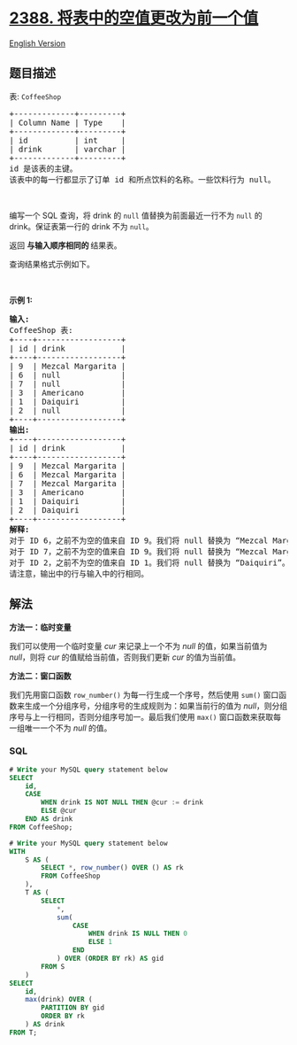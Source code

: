 # [2388. 将表中的空值更改为前一个值](https://leetcode.cn/problems/change-null-values-in-a-table-to-the-previous-value)

[English Version](/solution/2300-2399/2388.Change%20Null%20Values%20in%20a%20Table%20to%20the%20Previous%20Value/README_EN.md)

## 题目描述

<!-- 这里写题目描述 -->

<p>表: <code>CoffeeShop</code></p>

<pre>
+-------------+---------+
| Column Name | Type    |
+-------------+---------+
| id          | int     |
| drink       | varchar |
+-------------+---------+
id 是该表的主键。
该表中的每一行都显示了订单 id 和所点饮料的名称。一些饮料行为 null。
</pre>

<p>&nbsp;</p>

<p>编写一个 SQL 查询，将 drink 的 <code>null</code>&nbsp;值替换为前面最近一行不为 <code>null</code>&nbsp;的 drink。保证表第一行的 drink 不为 <code>null</code>。</p>

<p>返回&nbsp;<strong>与输入顺序相同的&nbsp;</strong>结果表。</p>

<p>查询结果格式示例如下。</p>

<p>&nbsp;</p>

<p><strong class="example">示例 1:</strong></p>

<pre>
<strong>输入:</strong> 
CoffeeShop 表:
+----+------------------+
| id | drink            |
+----+------------------+
| 9  | Mezcal Margarita |
| 6  | null             |
| 7  | null             |
| 3  | Americano        |
| 1  | Daiquiri         |
| 2  | null             |
+----+------------------+
<strong>输出:</strong> 
+----+------------------+
| id | drink            |
+----+------------------+
| 9  | Mezcal Margarita |
| 6  | Mezcal Margarita |
| 7  | Mezcal Margarita |
| 3  | Americano        |
| 1  | Daiquiri         |
| 2  | Daiquiri         |
+----+------------------+
<strong>解释:</strong> 
对于 ID 6，之前不为空的值来自 ID 9。我们将 null 替换为 “Mezcal Margarita”。
对于 ID 7，之前不为空的值来自 ID 9。我们将 null 替换为 “Mezcal Margarita”。
对于 ID 2，之前不为空的值来自 ID 1。我们将 null 替换为 “Daiquiri”。
请注意，输出中的行与输入中的行相同。
</pre>

## 解法

<!-- 这里可写通用的实现逻辑 -->

**方法一：临时变量**

我们可以使用一个临时变量 $cur$ 来记录上一个不为 $null$ 的值，如果当前值为 $null$，则将 $cur$ 的值赋给当前值，否则我们更新 $cur$ 的值为当前值。

**方法二：窗口函数**

我们先用窗口函数 `row_number()` 为每一行生成一个序号，然后使用 `sum()` 窗口函数来生成一个分组序号，分组序号的生成规则为：如果当前行的值为 $null$，则分组序号与上一行相同，否则分组序号加一。最后我们使用 `max()` 窗口函数来获取每一组唯一一个不为 $null$ 的值。

<!-- tabs:start -->

### **SQL**

<!-- 这里可写当前语言的特殊实现逻辑 -->

```sql
# Write your MySQL query statement below
SELECT
    id,
    CASE
        WHEN drink IS NOT NULL THEN @cur := drink
        ELSE @cur
    END AS drink
FROM CoffeeShop;
```

```sql
# Write your MySQL query statement below
WITH
    S AS (
        SELECT *, row_number() OVER () AS rk
        FROM CoffeeShop
    ),
    T AS (
        SELECT
            *,
            sum(
                CASE
                    WHEN drink IS NULL THEN 0
                    ELSE 1
                END
            ) OVER (ORDER BY rk) AS gid
        FROM S
    )
SELECT
    id,
    max(drink) OVER (
        PARTITION BY gid
        ORDER BY rk
    ) AS drink
FROM T;
```

<!-- tabs:end -->

